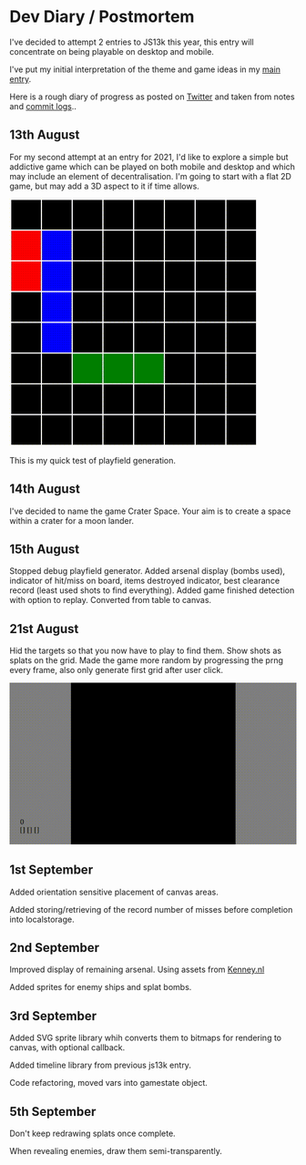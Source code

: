# Dev Diary / Postmortem

I've decided to attempt 2 entries to JS13k this year, this entry will concentrate on being playable on desktop and mobile.

I've put my initial interpretation of the theme and game ideas in my [main entry](https://github.com/picosonic/js13k-2021).

Here is a rough diary of progress as posted on [Twitter](https://twitter.com/femtosonic) and taken from notes and [commit logs](https://github.com/picosonic/js13k-2021/commits/)..

13th August
-----------
For my second attempt at an entry for 2021, I'd like to explore a simple but addictive game which can be played on both mobile and desktop and which may include an element of decentralisation. I'm going to start with a flat 2D game, but may add a 3D aspect to it if time allows.


![Playfield generator](aug13.gif?raw=true "Playfield generator")

This is my quick test of playfield generation.

14th August
-----------
I've decided to name the game Crater Space. Your aim is to create a space within a crater for a moon lander.

15th August
-----------
Stopped debug playfield generator. Added arsenal display (bombs used), indicator of hit/miss on board, items destroyed indicator, best clearance record (least used shots to find everything). Added game finished detection with option to replay. Converted from table to canvas.

21st August
-----------
Hid the targets so that you now have to play to find them. Show shots as splats on the grid. Made the game more random by progressing the prng every frame, also only generate first grid after user click.

![Splatting battleships](aug21.gif?raw=true "Splatting battleships")

1st September
-------------
Added orientation sensitive placement of canvas areas.

Added storing/retrieving of the record number of misses before completion into localstorage.

2nd September
-------------
Improved display of remaining arsenal. Using assets from [Kenney.nl](https://www.kenney.nl/assets/space-shooter-extension)

Added sprites for enemy ships and splat bombs.

3rd September
-------------
Added SVG sprite library whih converts them to bitmaps for rendering to canvas, with optional callback.

Added timeline library from previous js13k entry.

Code refactoring, moved vars into gamestate object.

5th September
-------------
Don't keep redrawing splats once complete.

When revealing enemies, draw them semi-transparently.

